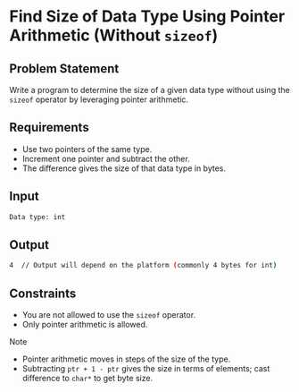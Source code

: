 # Find Size of Data Type Using Pointer Arithmetic (Without `sizeof`)

## Problem Statement

Write a program to determine the size of a given data type without using the `sizeof` operator by leveraging pointer arithmetic.

## Requirements

- Use two pointers of the same type.
- Increment one pointer and subtract the other.
- The difference gives the size of that data type in bytes.

## Input

```bash
Data type: int
```

## Output

```bash
4  // Output will depend on the platform (commonly 4 bytes for int)
```

## Constraints

- You are not allowed to use the `sizeof` operator.
- Only pointer arithmetic is allowed.

> [!NOTE]
>
> - Pointer arithmetic moves in steps of the size of the type.
> - Subtracting `ptr + 1 - ptr` gives the size in terms of elements; cast difference to `char*` to get byte size.
